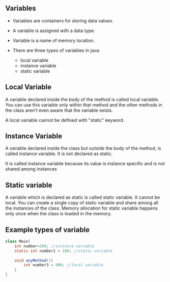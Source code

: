 ## Variables

- Variables are containers for storing data values.
- A variable is assigned with a data type.
- Variable is a name of memory location.
- There are three types of variables in java:

    - local variable
    - instance variable
    - static variable


## Local Variable
A variable declared inside the body of the method is called local variable. You can use this variable only within that method and the other methods in the class aren't even aware that the variable exists.

A local variable cannot be defined with "static" keyword.

## Instance Variable
A variable declared inside the class but outside the body of the method, is called instance variable. It is not declared as static.

It is called instance variable because its value is instance specific and is not shared among instances

## Static variable
A variable which is declared as static is called static variable. It cannot be local. You can create a single copy of static variable and share among all the instances of the class. Memory allocation for static variable happens only once when the class is loaded in the memory.

## Example types of variable
```java
class Main{  
    int number=500; //instance variable  
    static int number1 = 100; //static variable  
    
    void anyMethod(){  
        int number3 = 900; //local variable  
    }  
}
```